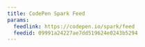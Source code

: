 ```yaml
---
title: CodePen Spark Feed
params:
  feedlink: https://codepen.io/spark/feed
  feedid: 09991a24227ae7dd519624e0243b5294
---
```

